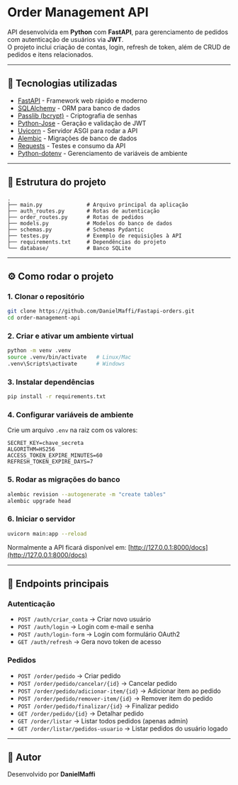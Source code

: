# Order Management API

API desenvolvida em **Python** com **FastAPI**, para gerenciamento de pedidos com autenticação de usuários via **JWT**.  
O projeto inclui criação de contas, login, refresh de token, além de CRUD de pedidos e itens relacionados.  

---

## 🚀 Tecnologias utilizadas
- [FastAPI](https://fastapi.tiangolo.com/) - Framework web rápido e moderno
- [SQLAlchemy](https://www.sqlalchemy.org/) - ORM para banco de dados
- [Passlib (bcrypt)](https://passlib.readthedocs.io/en/stable/) - Criptografia de senhas
- [Python-Jose](https://python-jose.readthedocs.io/en/latest/) - Geração e validação de JWT
- [Uvicorn](https://www.uvicorn.org/) - Servidor ASGI para rodar a API
- [Alembic](https://alembic.sqlalchemy.org/en/latest/) - Migrações de banco de dados
- [Requests](https://docs.python-requests.org/en/master/) - Testes e consumo da API
- [Python-dotenv](https://pypi.org/project/python-dotenv/) - Gerenciamento de variáveis de ambiente

---

## 📂 Estrutura do projeto
```
.
├── main.py              # Arquivo principal da aplicação
├── auth_routes.py       # Rotas de autenticação
├── order_routes.py      # Rotas de pedidos
├── models.py            # Modelos do banco de dados
├── schemas.py           # Schemas Pydantic
├── testes.py            # Exemplo de requisições à API
├── requirements.txt     # Dependências do projeto
└── database/            # Banco SQLite
```

---

## ⚙️ Como rodar o projeto

### 1. Clonar o repositório
```bash
git clone https://github.com/DanielMaffi/Fastapi-orders.git
cd order-management-api
```

### 2. Criar e ativar um ambiente virtual
```bash
python -m venv .venv
source .venv/bin/activate   # Linux/Mac
.venv\Scripts\activate      # Windows
```

### 3. Instalar dependências
```bash
pip install -r requirements.txt
```

### 4. Configurar variáveis de ambiente  
Crie um arquivo `.env` na raiz com os valores:

```env
SECRET_KEY=chave_secreta
ALGORITHM=HS256
ACCESS_TOKEN_EXPIRE_MINUTES=60
REFRESH_TOKEN_EXPIRE_DAYS=7
```

### 5. Rodar as migrações do banco
```bash
alembic revision --autogenerate -m "create tables"
alembic upgrade head
```

### 6. Iniciar o servidor
```bash
uvicorn main:app --reload
```

Normalmente a API ficará disponível em: [http://127.0.0.1:8000/docs](http://127.0.0.1:8000/docs)  

---

## 🔑 Endpoints principais

### Autenticação
- `POST /auth/criar_conta` → Criar novo usuário  
- `POST /auth/login` → Login com e-mail e senha  
- `POST /auth/login-form` → Login com formulário OAuth2  
- `GET /auth/refresh` → Gera novo token de acesso  

### Pedidos
- `POST /order/pedido` → Criar pedido  
- `POST /order/pedido/cancelar/{id}` → Cancelar pedido  
- `POST /order/pedido/adicionar-item/{id}` → Adicionar item ao pedido  
- `POST /order/pedido/remover-item/{id}` → Remover item do pedido  
- `POST /order/pedido/finalizar/{id}` → Finalizar pedido  
- `GET /order/pedido/{id}` → Detalhar pedido  
- `GET /order/listar` → Listar todos pedidos (apenas admin)  
- `GET /order/listar/pedidos-usuario` → Listar pedidos do usuário logado  

---

## 👤 Autor
Desenvolvido por **DanielMaffi**